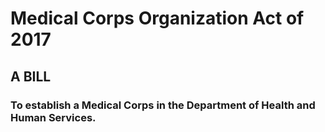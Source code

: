 # Medical Corps Organization Act of 2017

## A BILL

### To establish a Medical Corps in the Department of Health and Human Services.
